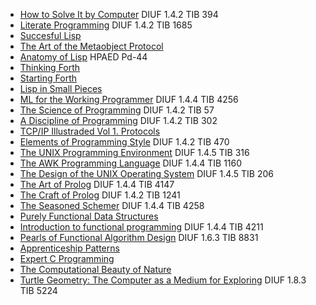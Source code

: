 * [How to Solve It by Computer](http://www.amazon.com/Computer-Prentice-Hall-International-Series-Science/dp/0134340019/) DIUF 1.4.2 TIB 394
* [Literate Programming](http://www.amazon.com/Literate-Programming-Center-Language-Information/dp/0937073806/) DIUF 1.4.2 TIB 1685
* [Succesful Lisp](http://www.amazon.com/Literate-Programming-Center-Language-Information/dp/0937073806/)
* [The Art of the Metaobject Protocol](http://www.amazon.com/The-Metaobject-Protocol-Gregor-Kiczales/dp/0262610744/)
* [Anatomy of Lisp](http://www.amazon.com/Anatomy-Lisp-McGraw-Hill-computer-science/dp/007001115X/) HPAED Pd-44
* [Thinking Forth](http://www.amazon.com/Thinking-Forth-Leo-Brodie/dp/0976458705/)
* [Starting Forth](http://www.amazon.com/Starting-Forth-Prentice-Hall-Software-Series/dp/0138430799)
* [Lisp in Small Pieces](http://www.amazon.com/Lisp-Small-Pieces-Christian-Queinnec/dp/0521545668/)
* [ML for the Working Programmer](http://www.amazon.com/ML-Working-Programmer-Larry-Paulson/dp/0521570506) DIUF 1.4.4 TIB 4256
* [The Science of Programming](http://www.amazon.com/The-Science-Programming-Monographs-Computer/dp/0387964800/) DIUF 1.4.2 TIB 57
* [A Discipline of Programming](http://www.amazon.com/Discipline-Programming-Edsger-W-Dijkstra/dp/013215871X) DIUF 1.4.2 TIB 302
* [TCP/IP Illustraded Vol 1. Protocols](http://www.amazon.com/TCP-Illustrated-Vol-Addison-Wesley-Professional/dp/0201633469/)
* [Elements of Programming Style](http://www.amazon.com/The-Elements-Programming-Style-Edition/dp/0070342075/) DIUF 1.4.2 TIB 470
* [The UNIX Programming Environment](http://www.amazon.com/Programming-Environment-Prentice-Hall-Software-Series/dp/013937681X/) DIUF 1.4.5 TIB 316
* [The AWK Programming Language](http://www.amazon.com/The-AWK-Programming-Language-Alfred/dp/020107981X/) DIUF 1.4.4 TIB 1160
* [The Design of the UNIX Operating System](http://www.amazon.com/The-Design-UNIX-Operating-System/dp/0132017997/) DIUF 1.4.5 TIB 206
* [The Art of Prolog](http://www.amazon.com/Art-Prolog-Advanced-Programming-Techniques/dp/0262192500/) DIUF 1.4.4 TIB 4147
* [The Craft of Prolog](http://www.amazon.com/The-Craft-Prolog-Logic-Programming/dp/0262512270/) DIUF 1.4.2 TIB 1241
* [The Seasoned Schemer](http://www.amazon.com/Seasoned-Schemer-Daniel-P-Friedman/dp/026256100X/) DIUF 1.4.4 TIB 4258
* [Purely Functional Data Structures](http://www.amazon.com/Purely-Functional-Structures-Chris-Okasaki/dp/0521663504/) 
* [Introduction to functional programming](http://www.amazon.com/Introduction-Functional-Programming-International-Computing/dp/0134841891) DIUF 1.4.4 TIB 4211
* [Pearls of Functional Algorithm Design](http://www.amazon.com/Pearls-Functional-Algorithm-Design-Richard/dp/0521513383) DIUF 1.6.3 TIB 8831
* [Apprenticeship Patterns](http://www.amazon.com/Apprenticeship-Patterns-Guidance-Aspiring-Craftsman/dp/0596518382/)
* [Expert C Programming](http://www.amazon.com/Expert-Programming-Peter-van-Linden/dp/0131774298/)
* [The Computational Beauty of Nature](http://www.amazon.com/The-Computational-Beauty-Nature-Explorations/dp/0262561271/) 
* [Turtle Geometry: The Computer as a Medium for Exploring](https://www.amazon.com/Turtle-Geometry-Computer-Medium-Exploring/dp/0262010631) DIUF 1.8.3 TIB 5224
